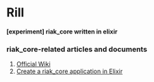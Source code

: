 # Rill

**[experiment] riak_core written in elixir**

### riak_core-related articles and documents
1. [Official Wiki](https://github.com/basho/riak_core/wiki)
2. [Create a riak_core application in Elixir](https://medium.com/@GPad/create-a-riak-core-application-in-elixir-part-1-41354c1f26c3)
